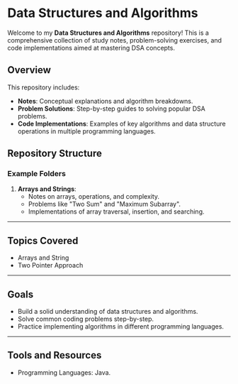 # Data Structures and Algorithms

Welcome to my **Data Structures and Algorithms** repository! This is a comprehensive collection of study notes, problem-solving exercises, and code implementations aimed at mastering DSA concepts.

## Overview

This repository includes:
- **Notes**: Conceptual explanations and algorithm breakdowns.
- **Problem Solutions**: Step-by-step guides to solving popular DSA problems.
- **Code Implementations**: Examples of key algorithms and data structure operations in multiple programming languages.

## Repository Structure

### Example Folders
1. **Arrays and Strings**:
   - Notes on arrays, operations, and complexity.
   - Problems like "Two Sum" and "Maximum Subarray".
   - Implementations of array traversal, insertion, and searching.
---

## Topics Covered

- Arrays and String
- Two Pointer Approach

---

## Goals

- Build a solid understanding of data structures and algorithms.
- Solve common coding problems step-by-step.
- Practice implementing algorithms in different programming languages.

---

## Tools and Resources

- Programming Languages: Java.
